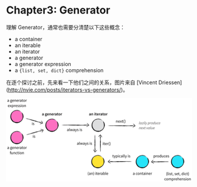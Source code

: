 # Chapter3: Generator

理解 Generator，通常也需要分清楚以下这些概念：

+ a container
+ an iterable
+ an iterator
+ a generator
+ a generator expression
+ a `{list, set, dict}` comprehension

在逐个探讨之前，先来看一下他们之间的关系，图片来自 [Vincent Driessen] (http://nvie.com/posts/iterators-vs-generators/)。

![](pic/generator-relationships.png)
